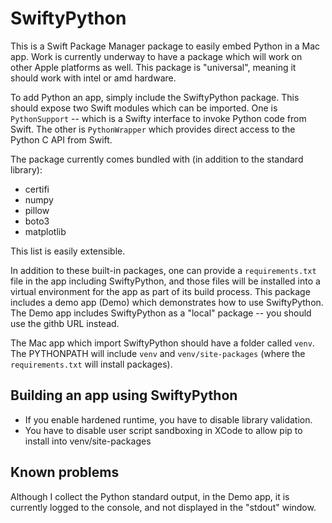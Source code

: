 #  SwiftyPython

This is a Swift Package Manager package to easily embed Python in a Mac app.  Work is currently underway to have a package which will work on other Apple platforms as well.  This package is "universal", meaning it should work with intel or amd hardware.

To add Python an app, simply include the SwiftyPython package.  This should expose two Swift modules which can be imported.  One is `PythonSupport` -- which is a Swifty interface to invoke Python code from Swift.  The other is `PythonWrapper` which provides direct access to the Python C API from Swift.

The package currently comes bundled with (in addition to the standard library): 

 - certifi
 - numpy
 - pillow
 - boto3
 - matplotlib

This list is easily extensible.

In addition to these built-in packages, one can provide a `requirements.txt` file in the app including SwiftyPython, and those files will be installed into a virtual environment for the app as part of its build process.  This package includes a demo app (Demo) which demonstrates how to use SwiftyPython.  The Demo app includes SwiftyPython as a "local" package -- you should use the githb URL instead.

The Mac app which import SwiftyPython should have a folder called `venv`.  The PYTHONPATH will include `venv` and `venv/site-packages` (where the `requirements.txt` will install packages).


## Building an app using SwiftyPython

- If you enable hardened runtime, you have to disable library validation.
- You have to disable user script sandboxing in XCode to allow pip to install into venv/site-packages

## Known problems

Although I collect the Python standard output, in the Demo app, it is currently logged to the console, and not displayed in the "stdout" window.
